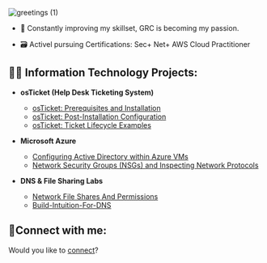 ![greetings (1)](https://user-images.githubusercontent.com/109401839/212478916-224c7588-ae9d-41bf-ad0f-228ab2e0d110.gif)

- 🧠 Constantly improving my skillset, GRC is becoming my passion.

- 🗃 Activel pursuing Certifications: Sec+ Net+ AWS Cloud Practitioner
  
<h2>👨‍💻 Information Technology Projects:</h2>

- <b>osTicket (Help Desk Ticketing System)</b>
  - [osTicket: Prerequisites and Installation](https://github.com/VernonBootheITPro/osTicket-prereqs)
  - [osTicket: Post-Installation Configuration](https://github.com/VernonBootheITPro/osticket---Post-Install-Config)
  - [osTicket: Ticket Lifecycle Examples](https://github.com/VernonBootheITPro/osTicket--Lifecycle--Intake-Through-Resolution)
    
- <b>Microsoft Azure</b>
  - [Configuring Active Directory within Azure VMs](https://github.com/VernonBootheITPro/Configure-AD)
  - [Network Security Groups (NSGs) and Inspecting Network Protocols](https://github.com/VernonBootheITPro/Azure-Network-Portocols)

 - <b>DNS & File Sharing Labs</b>
   - [Network File Shares And Permissions](https://github.com/VernonBootheITPro/Network-File-Shares-And-Permissions)
   - [Build-Intuition-For-DNS](https://github.com/VernonBootheITPro/Build-Intuition-For-DNS)

  
<h2>🤳Connect with me:</h2>

<div>
  Would you like to <a href="https://www.linkedin.com/in/vernonboothe" target="_blank">connect</a>?
</div>

[linkedin]: https://linkedin.com/in/vernonboothe
